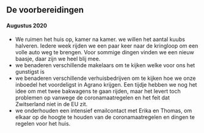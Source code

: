 ## De voorbereidingen
#### Augustus 2020
* We ruimen het huis op, kamer na kamer. we willen het aantal kuubs halveren. Iedere week rijden we een paar keer naar de kringloop om een volle auto weg te brengen. Voor sommige dingen vinden we een nieuw baasje, daar zijn we heel blij mee.
* we benaderen verschillende makelaars om te kijken welke voor ons het gunstigst is
* we benaderen verschillende verhuisbedrijven om te kijken hoe we onze inboedel het voordeligst in Agrano krijgen. Een tijdje hebben we nog het idee om met twee bakwagens te gaan rijden, maar het levert toch problemen op vanwege de coronamaatregelen en het feit dat Zwitserland niet in de EU zit. 
* we onderhouden een intensief emailcontact met Erika en Thomas, om elkaar op de hoogte te houden van de coronamaatregelen en dingen te regelen voor het huis.
